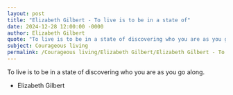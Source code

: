 ```yaml
---
layout: post
title: "Elizabeth Gilbert - To live is to be in a state of"
date: 2024-12-28 12:00:00 -0000
author: Elizabeth Gilbert
quote: "To live is to be in a state of discovering who you are as you go along."
subject: Courageous living
permalink: /Courageous living/Elizabeth Gilbert/Elizabeth Gilbert - To live is to be in a state of
---
```


To live is to be in a state of discovering who you are as you go along.

- Elizabeth Gilbert
